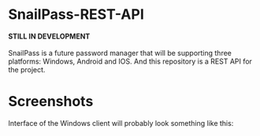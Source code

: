 # SnailPass-REST-API
**STILL IN DEVELOPMENT**</br></br>
SnailPass is a future password manager that will be supporting three platforms: Windows, Android and IOS.
And this repository is a REST API for the project. 

# Screenshots
Interface of the Windows client will probably look something like this:
